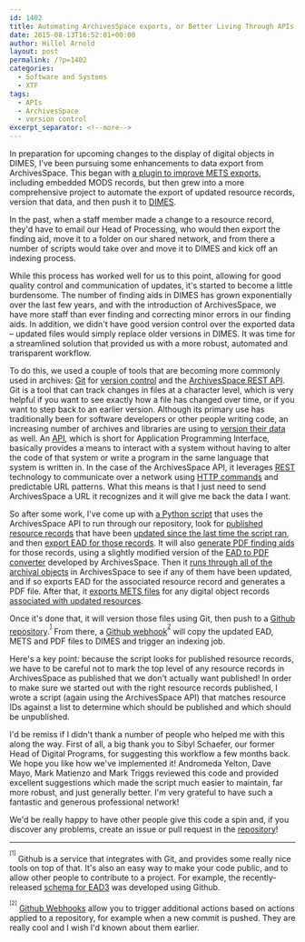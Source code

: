 ```yaml
---
id: 1402
title: Automating ArchivesSpace exports, or Better Living Through APIs
date: 2015-08-13T16:52:01+00:00
author: Hillel Arnold
layout: post
permalink: /?p=1402
categories:
  - Software and Systems
  - XTF
tags:
  - APIs
  - ArchivesSpace
  - version control
excerpt_separator: <!--more-->
---
```

In preparation for upcoming changes to the display of digital objects in DIMES, I've been pursuing some enhancements to data export from ArchivesSpace. This began with [a plugin to improve METS exports](https://github.com/RockefellerArchiveCenter/ArchivesSpace-Customizations/tree/mods-mets/plugins/local/backend/model), including embedded MODS records, but then grew into a more comprehensive project to automate the export of updated resource records, version that data, and then push it to [DIMES](http://dimes.rockarch.org/).<!--more-->

In the past, when a staff member made a change to a resource record, they'd have to email our Head of Processing, who would then export the finding aid, move it to a folder on our shared network, and from there a number of scripts would take over and move it to DIMES and kick off an indexing process.

While this process has worked well for us to this point, allowing for good quality control and communication of updates, it's started to become a little burdensome. The number of finding aids in DIMES has grown exponentially over the last few years, and with the introduction of ArchivesSpace, we have more staff than ever finding and correcting minor errors in our finding aids. In addition, we didn't have good version control over the exported data – updated files would simply replace older versions in DIMES. It was time for a streamlined solution that provided us with a more robust, automated and transparent workflow.

To do this, we used a couple of tools that are becoming more commonly used in archives: [Git](https://git-scm.com/) for [version control](https://git-scm.com/book/en/v2/Getting-Started-About-Version-Control) and the [ArchivesSpace REST API](http://archivesspace.github.io/archivesspace/api/). Git is a tool that can track changes in files at a character level, which is very helpful if you want to see exactly how a file has changed over time, or if you want to step back to an earlier version. Although its primary use has traditionally been for software developers or other people writing code, an increasing number of archives and libraries are using to [version their data](https://github.com/NYULibraries/findingaids_eads) as well. An [API](https://en.wikipedia.org/wiki/Application_programming_interface), which is short for Application Programming Interface, basically provides a means to interact with a system without having to alter the code of that system or write a program in the same language that system is written in. In the case of the ArchivesSpace API, it leverages [REST](https://en.wikipedia.org/wiki/Representational_state_transfer) technology to communicate over a network using [HTTP commands](https://en.wikipedia.org/wiki/Hypertext_Transfer_Protocol) and predictable URL patterns. What this means is that I just need to send ArchivesSpace a URL it recognizes and it will give me back the data I want.

So after some work, I've come up with [a Python script](https://github.com/RockefellerArchiveCenter/asExportIncremental) that uses the ArchivesSpace API to run through our repository, look for [published resource records](https://github.com/RockefellerArchiveCenter/asExportIncremental/blob/master/asExportIncremental.py#L191-L197) that have been [updated since the last time the script ran](https://github.com/RockefellerArchiveCenter/asExportIncremental/blob/master/asExportIncremental.py#L61-L69), and then [export EAD for those records](https://github.com/RockefellerArchiveCenter/asExportIncremental/blob/master/asExportIncremental.py#L96-L109). It will also [generate PDF finding aids](https://github.com/RockefellerArchiveCenter/asExportIncremental/blob/master/asExportIncremental.py#L89-L94) for those records, using a slightly modified version of the [EAD to PDF converter](https://github.com/RockefellerArchiveCenter/ead2pdf) developed by ArchivesSpace. Then it [runs through all of the archival objects](https://github.com/RockefellerArchiveCenter/asExportIncremental/blob/master/asExportIncremental.py#L199-L207) in ArchivesSpace to see if any of them have been updated, and if so exports EAD for the associated resource record and generates a PDF file. After that, it [exports METS files](https://github.com/RockefellerArchiveCenter/asExportIncremental/blob/master/asExportIncremental.py#L111-L123) for any digital object records [associated with updated resources](https://github.com/RockefellerArchiveCenter/asExportIncremental/blob/master/asExportIncremental.py#L217-L223).

Once it's done that, it will version those files using Git, then push to a [Github](https://github.com/RockefellerArchiveCenter/data) [repository](https://github.com/RockefellerArchiveCenter/data).<sup><sup>[1](#ftn2)</sup></sup> From there, a [Github webhook](https://github.com/RockefellerArchiveCenter/data-webhook)<sup><sup>[2](#ftn3)</sup></sup> will copy the updated EAD, METS and PDF files to DIMES and trigger an indexing job.

Here's a key point: because the script looks for published resource records, we have to be careful not to mark the top level of any resource records in ArchivesSpace as published that we don't actually want published! In order to make sure we started out with the right resource records published, I wrote a script (again using the ArchivesSpace API) that matches resource IDs against a list to determine which should be published and which should be unpublished.

I'd be remiss if I didn't thank a number of people who helped me with this along the way. First of all, a big thank you to Sibyl Schaefer, our former Head of Digital Programs, for suggesting this workflow a few months back. We hope you like how we've implemented it! Andromeda Yelton, Dave Mayo, Mark Matienzo and Mark Triggs reviewed this code and provided excellent suggestions which made the script much easier to maintain, far more robust, and just generally better. I'm very grateful to have such a fantastic and generous professional network!

We'd be really happy to have other people give this code a spin and, if you discover any problems, create an issue or pull request in the [repository](https://github.com/RockefellerArchiveCenter/asExportIncremental)!

* * *

<a name="ftn2"><sup><sup>[1]</sup></sup></a> Github is a service that integrates with Git, and provides some really nice tools on top of that. It's also an easy way to make your code public, and to allow other people to contribute to a project. For example, the recently-released [schema for EAD3](https://github.com/SAA-SDT/EAD-Revision) was developed using Github.

<a name="ftn3"><sup><sup>[2]</sup></sup></a> [Github Webhooks](https://developer.github.com/webhooks/) allow you to trigger additional actions based on actions applied to a repository, for example when a new commit is pushed. They are really cool and I wish I'd known about them earlier.
